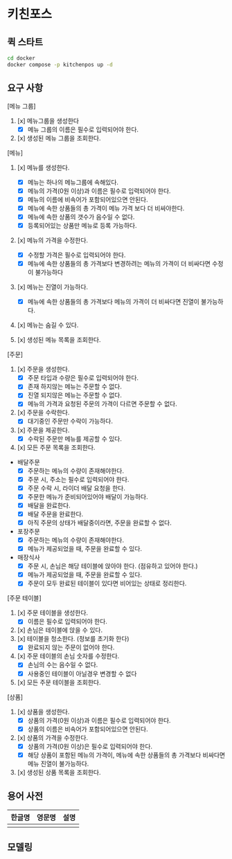 # 키친포스

## 퀵 스타트

```sh
cd docker
docker compose -p kitchenpos up -d
```

## 요구 사항
[메뉴 그룹]

1. [x] 메뉴그룹을 생성한다
   - [x] 메뉴 그룹의 이름은 필수로 입력되어야 한다.
2. [x] 생성된 메뉴 그룹을 조회한다.

[메뉴]

1. [x] 메뉴를 생성한다.
    - [x] 메뉴는 하나의 메뉴그룹에 속해있다.
    - [x] 메뉴의 가격(0원 이상)과 이름은 필수로 입력되어야 한다.
    - [x] 메뉴의 이름에 비속어가 포함되어있으면 안된다.
    - [x] 메뉴에 속한 상품들의 총 가격이 메뉴 가격 보다 더 비싸야한다.
    - [x] 메뉴에 속한 상품의 갯수가 음수일 수 없다.
    - [x] 등록되어있는 상품만 메뉴로 등록 가능하다.

2. [x] 메뉴의 가격을 수정한다.
    - [x] 수정할 가격은 필수로 입력되어야 한다.
    - [x] 메뉴에 속한 상품들의 총 가격보다 변경하려는 메뉴의 가격이 더 비싸다면 수정이 불가능하다

3. [x] 메뉴는 진열이 가능하다.
    - [x] 메뉴에 속한 상품들의 총 가격보다 메뉴의 가격이 더 비싸다면 진열이 불가능하다.

4. [x] 메뉴는 숨길 수 있다.

5. [x] 생성된 메뉴 목록을 조회한다.

[주문]
1. [x] 주문을 생성한다.
    - [x] 주문 타입과 수량은 필수로 입력되어야 한다.
    - [x] 존재 하지않는 메뉴는 주문할 수 없다.
    - [x] 진열 되지않은 메뉴는 주문할 수 없다.
    - [x] 메뉴의 가격과 요청된 주문의 가격이 다르면 주문할 수 없다.
2. [x] 주문을 수락한다.
    - [X] 대기중인 주문만 수락이 가능하다.
3. [x] 주문을 제공한다.
    - [x] 수락된 주문만 메뉴를 제공할 수 있다.
4. [x] 모든 주문 목록을 조회한다.
- 배달주문
  - [x] 주문하는 메뉴의 수량이 존재해야한다.
  - [x] 주문 시, 주소는 필수로 입력되어야 한다.
  - [x] 주문 수락 시, 라이더 배달 요청을 한다.
  - [x] 주문한 메뉴가 준비되어있어야 배달이 가능하다.
  - [x] 배달을 완료한다.
  - [x] 배달 주문을 완료한다.
  - [x] 아직 주문의 상태가 배달중이라면, 주문을 완료할 수 없다.
- 포장주문
  - [x] 주문하는 메뉴의 수량이 존재해야한다.
  - [x] 메뉴가 제공되었을 때, 주문을 완료할 수 있다.
- 매장식사
  - [x] 주문 시, 손님은 해당 테이블에 앉아야 한다. (점유하고 있어야 한다.)
  - [x] 메뉴가 제공되었을 때, 주문을 완료할 수 있다.
  - [x] 주문이 모두 완료된 테이블이 있다면 비어있는 상태로 정리한다.

[주문 테이블]

1. [x] 주문 테이블을 생성한다.
    - [x] 이름은 필수로 입력되어야 한다.
2. [x] 손님은 테이블에 앉을 수 있다.
3. [x] 테이블을 청소한다. (정보를 초기화 한다)
    - [x] 완료되지 않는 주문이 없어야 한다.
4. [x] 주문 테이블의 손님 숫자를 수정한다.
    - [x] 손님의 수는 음수일 수 없다.
    - [x] 사용중인 테이블이 아닐경우 변경할 수 없다
5. [x] 모든 주문 테이블을 조회한다.

[상품]

1. [x] 상품을 생성한다.
    - [x] 상품의 가격(0원 이상)과 이름은 필수로 입력되어야 한다.
    - [x] 상품의 이름은 비속어가 포함되어있으면 안된다.
2. [x] 상품의 가격을 수정한다.
    - [X] 상품의 가격(0원 이상)은 필수로 입력되어야 한다.
    - [x] 해당 상품이 포함된 메뉴의 가격이, 메뉴에 속한 상품들의 총 가격보다 비싸다면 메뉴 진열이 불가능하다.
3. [x] 생성된 상품 목록을 조회한다.


## 용어 사전

| 한글명 | 영문명 | 설명 |
| --- | --- | --- |
|  |  |  |

## 모델링
